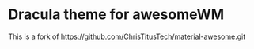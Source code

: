 # Dracula theme for awesomeWM

This is a fork of https://github.com/ChrisTitusTech/material-awesome.git

